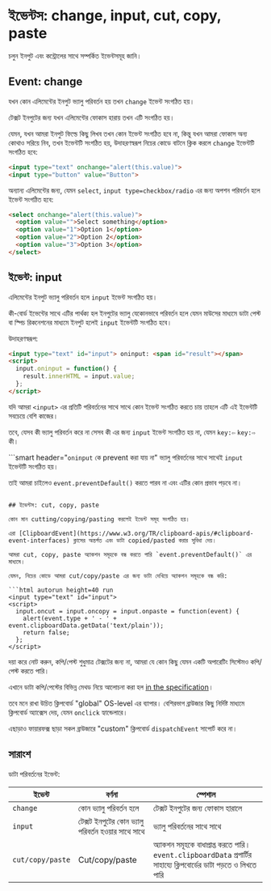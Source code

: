 # ইভেন্টস: change, input, cut, copy, paste

চলুন ইনপুট এবং কন্ট্রোলের সাথে সম্পর্কিত ইভেন্টসমূহ জানি।

## Event: change

যখন কোন এলিমেন্টের ইনপুট ভ্যালু পরিবর্তন হয় তখন `change` ইভেন্ট সংগঠিত হয়।

টেক্সট ইনপুটের জন্য যখন এলিমেন্টের ফোকাস হারায় তখন এটি সংগঠিত হয়।

যেমন, যখন আমরা ইনপুট ফিল্ডে কিছু লিখব তখন কোন ইভেন্ট সংগঠিত হবে না, কিন্তু যখন আমরা ফোকাস অন্য কোথাও সরিয়ে নিব, তখন ইভেন্টটি সংগঠিত হয়, উদাহরণস্বরূপ নিচের কোডে বাটনে ক্লিক করলে `change` ইভেন্টটি সংগঠিত হবে:

```html autorun height=40 run
<input type="text" onchange="alert(this.value)">
<input type="button" value="Button">
```

অন্যান্য এলিমেন্টের জন্য, যেমন `select`, `input type=checkbox/radio` এর জন্য অপশন পরিবর্তন হলে ইভেন্ট সংগঠিত হবে:

```html autorun height=40 run
<select onchange="alert(this.value)">
  <option value="">Select something</option>
  <option value="1">Option 1</option>
  <option value="2">Option 2</option>
  <option value="3">Option 3</option>
</select>
```


## ইভেন্ট: input

এলিমেন্টের ইনপুট ভ্যালু পরিবর্তন হলে `input` ইভেন্ট সংগঠিত হয়।

কী-বোর্ড ইভেন্টের সাথে এটির পার্থক্য হল ইনপুটের ভ্যালু যেকোনভাবে পরিবর্তন হলে যেমন মাউসের মাধ্যমে ডাটা পেস্ট বা স্পিচ রিকনেশনের মাধ্যমে ইনপুট হলেই `input` ইভেন্টটি সংগঠিত হবে।

উদাহরণস্বরূপ:

```html autorun height=40 run
<input type="text" id="input"> oninput: <span id="result"></span>
<script>
  input.oninput = function() {
    result.innerHTML = input.value;
  };
</script>
```

যদি আমরা `<input>` এর প্রতিটি পরিবর্তনের সাথে সাথে কোন ইভেন্ট সংগঠিত করতে চায় তাহলে এটি এই ইভেন্টটি সবচেয়ে বেশি কাজের।

তবে, যেসব কী ভ্যালু পরিবর্তন করে না সেসব কী এর জন্য `input` ইভেন্ট সংগঠিত হয় না, যেমন `key:⇦` `key:⇨` কী।

```smart header="`oninput` কে prevent করা যায় না"
ভ্যালু পরিবর্তনের সাথে সাথেই `input` ইভেন্টটি সংগঠিত হয়।

তাই আমরা চাইলেও `event.preventDefault()` করতে পারব না এবং এটির কোন প্রভাব পড়বে না।
```

## ইভেন্টস: cut, copy, paste

কোন মান cutting/copying/pasting করলেই ইভেন্ট সমূহ সংগঠিত হয়।

এরা [ClipboardEvent](https://www.w3.org/TR/clipboard-apis/#clipboard-event-interfaces) ক্লাসের অন্তর্গত এবং ডাটা copied/pasted করার সুবিধা দেয়।

আমরা cut, copy, paste অ্যাকশন সমূহকে বন্ধ করতে পারি `event.preventDefault()` এর মাধ্যমে।

যেমন, নিচের কোডে আমরা cut/copy/paste এর জন্য ডাটা দেখিয়ে অ্যাকশন সমূহকে বন্ধ করি:

```html autorun height=40 run
<input type="text" id="input">
<script>
  input.oncut = input.oncopy = input.onpaste = function(event) {
    alert(event.type + ' - ' + event.clipboardData.getData('text/plain'));
    return false;
  };
</script>
```

দয়া করে নোট করুন, কপি/পেস্ট শুধুমাত্র টেক্সটের জন্য না, আমরা যে কোন কিছু যেমন একটি অপারেটিং সিস্টেমও কপি/পেস্ট করতে পারি।

এখানে ডাটা কপি/পেস্টের বিভিন্ন মেথড নিয়ে আলোচনা করা হল [in the specification](https://www.w3.org/TR/clipboard-apis/#dfn-datatransfer)।

তবে মনে রাখা উচিত ক্লিপবোর্ড "global" OS-level এর ব্যাপার। বেশিরভাগ ব্রাউজার কিছু নির্দিষ্ট মাধ্যমে ক্লিপবোর্ড অ্যাক্সেস দেয়, যেমন `onclick` হ্যান্ডেলারে।

এছাড়াও ফায়ারফক্স ছাড়া সকল ব্রাউজারে "custom" ক্লিপবোর্ড `dispatchEvent` সাপোর্ট করে না।

## সারাংশ

ডাটা পরিবর্তনের ইভেন্ট:

| ইভেন্ট | বর্ণনা | স্পেশাল |
|---------|----------|-------------|
| `change`| কোন ভ্যালু পরিবর্তন হলে | টেক্সট ইনপুটের জন্য ফোকাস হারালে |
| `input` | টেক্সট ইনপুটের কোন ভ্যালু পরিবর্তন হওয়ার সাথে সাথে | ভ্যালু পরিবর্তনের সাথে সাথে |
| `cut/copy/paste` | Cut/copy/paste | অ্যাকশন সমূহকে বাধাপ্রাপ্ত করতে পারি। `event.clipboardData` প্রপার্টির সাহায্যে ক্লিপবোর্ডের ডাটা পড়তে ও লিখতে পারি |
